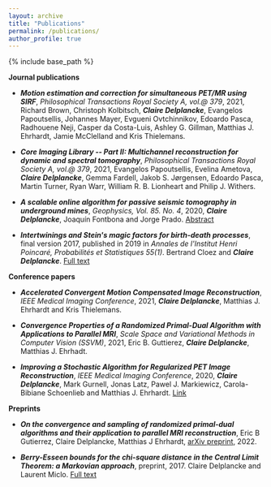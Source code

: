 ```yaml
---
layout: archive
title: "Publications"
permalink: /publications/
author_profile: true
---
```


{% include base_path %}

**Journal publications**

* ***Motion estimation and correction for simultaneous PET/MR using SIRF***, *Philosophical Transactions Royal Society A, vol.\@ 379*, 2021, Richard Brown, Christoph Kolbitsch, ***Claire Delplancke***, Evangelos Papoutsellis, Johannes Mayer, Evgueni Ovtchinnikov, Edoardo Pasca, Radhouene Neji, Casper da Costa-Luis, Ashley G. Gillman, Matthias J. Ehrhardt, Jamie McClelland and Kris Thielemans.

* ***Core Imaging Library -- Part II: Multichannel reconstruction for dynamic and spectral tomography***, *Philosophical Transactions Royal Society A, vol.\@ 379*, 2021,  Evangelos Papoutsellis, Evelina Ametova,  ***Claire Delplancke***, Gemma Fardell, Jakob S. Jørgensen, Edoardo Pasca,  Martin Turner, Ryan Warr, William R. B. Lionheart and Philip J. Withers.  


* ***A scalable online algorithm for passive seismic tomography in underground mines***, *Geophysics, Vol. 85. No. 4*, 2020, ***Claire Delplancke***, Joaquín Fontbona and Jorge Prado. <a href="https://www.researchgate.net/publication/341379080_A_scalable_online_algorithm_for_passive_seismic_tomography_in_underground_mines" title="ResearchGate">Abstract</a>

* ***Intertwinings and Stein's magic factors for birth-death processes***, final version 2017, published in 2019 in *Annales de l'Institut Henri Poincaré, Probabilités et Statistiques 55(1)*.
Bertrand Cloez and ***Claire Delplancke***. <a href="https://arxiv.org/abs/1609.08390" title="arXiv">Full text</a>

**Conference papers**

* ***Accelerated Convergent Motion Compensated Image Reconstruction***, *IEEE Medical Imaging Conference*, 2021, ***Claire Delplancke***, Matthias J. Ehrhardt and Kris Thielemans.

* ***Convergence Properties of a Randomized Primal-Dual Algorithm with Applications to Parallel MRI***, *Scale Space and Variational Methods in Computer Vision (SSVM)*, 2021, Eric B. Guttierez, ***Claire Delplancke***, Matthias J. Ehrhadt.

* ***Improving a Stochastic Algorithm for Regularized PET Image Reconstruction***, *IEEE Medical Imaging Conference*, 2020, ***Claire Delplancke***, Mark Gurnell, Jonas Latz, Pawel J. Markiewicz, Carola-Bibiane Schoenlieb and Matthias J. Ehrhardt. [Link](https://ieeexplore.ieee.org/abstract/document/9508013) 



**Preprints**

* ***On the convergence and sampling of randomized primal-dual algorithms and their application to parallel MRI reconstruction***, Eric B Gutierrez, Claire Delplancke, Matthias J Ehrhardt, [arXiv preprint](https://arxiv.org/abs/2207.12291), 2022.

* ***Berry-Esseen bounds for the chi-square distance in the Central Limit Theorem: a Markovian approach***, preprint, 2017. 
Claire Delplancke and Laurent Miclo. <a href="https://arxiv.org/abs/1709.09410" title="arXiv">Full text</a>
